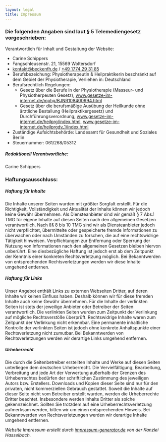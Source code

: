 ```yaml
---
layout: legal
title: Impressum
---
```


### Die folgenden Angaben sind laut § 5 Telemediengesetz vorgeschrieben:

Verantwortlich für Inhalt und Gestaltung der Website:
- Carine Schippers
- Fangschleusenstr. 21, 15569 Woltersdorf
- <a class="kontakt-link" href="mailto:kontakt@becken-fh.de">kontakt@beckenfh.de</a> / <a class="kontakt-link" href="tel:+49 1774 29 31 851">+49 1774 29 31 85</a>
- Berufsbezeichung: Physiotherapeutin & Heilpraktikerin beschränkt auf dem Gebiet der Physiotherapie, Verliehen in: Deutschland
- Berufsrechtlich Regelungen: 
  * Gesetz über die Berufe in der Physiotherapie (Masseur- und Physiotherpeuten Gesetz),
    <a class="kontakt-link" href="http://www.gesetze-im-internet.de/mphg/BJNR108400994.html">www.gesetze-im-internet.de/mphg/BJNR108400994.html</a>
  * Gesetz über die berufsmäßige Ausübung der Heilkunde ohne ärztliche Bestallung (Heilpraktikergesetz) und Durchführungsverordnung,
    <a class="kontakt-link" href="http://www.gesetze-im-internet.de/heilprg/index.html">www.gesetze-im-internet.de/heilprg/index.html</a>,
    <a class="kontakt-link" href="http://www.gesetze-im-internet.de/heilprgdv_1/index.html">www.gesetze-im-internet.de/heilprgdv_1/index.html</a>
- Zuständige Aufsichtsbehörde: Landesamt für Gesundheit und Soziales Berlin
- Steuernummer: 061/268/05312

##### Redaktionell Verantwortliche:
Carine Schippers

### Haftungsausschluss:

##### Haftung für Inhalte

Die Inhalte unserer Seiten wurden mit größter Sorgfalt erstellt. Für die Richtigkeit, Vollständigkeit und Aktualität der Inhalte können wir jedoch keine Gewähr übernehmen. Als Diensteanbieter sind wir gemäß § 7 Abs.1 TMG für eigene Inhalte auf diesen Seiten nach den allgemeinen Gesetzen verantwortlich. Nach §§ 8 bis 10 TMG sind wir als Diensteanbieter jedoch nicht verpflichtet, übermittelte oder gespeicherte fremde Informationen zu überwachen oder nach Umständen zu forschen, die auf eine rechtswidrige Tätigkeit hinweisen. Verpflichtungen zur Entfernung oder Sperrung der Nutzung von Informationen nach den allgemeinen Gesetzen bleiben hiervon unberührt. Eine diesbezügliche Haftung ist jedoch erst ab dem Zeitpunkt der Kenntnis einer konkreten Rechtsverletzung möglich. Bei Bekanntwerden von entsprechenden Rechtsverletzungen werden wir diese Inhalte umgehend entfernen.

##### Haftung für Links

Unser Angebot enthält Links zu externen Webseiten Dritter, auf deren Inhalte wir keinen Einfluss haben. Deshalb können wir für diese fremden Inhalte auch keine Gewähr übernehmen. Für die Inhalte der verlinkten Seiten ist stets der jeweilige Anbieter oder Betreiber der Seiten verantwortlich. Die verlinkten Seiten wurden zum Zeitpunkt der Verlinkung auf mögliche Rechtsverstöße überprüft. Rechtswidrige Inhalte waren zum Zeitpunkt der Verlinkung nicht erkennbar. Eine permanente inhaltliche Kontrolle der verlinkten Seiten ist jedoch ohne konkrete Anhaltspunkte einer Rechtsverletzung nicht zumutbar. Bei Bekanntwerden von Rechtsverletzungen werden wir derartige Links umgehend entfernen.

##### Urheberrecht

Die durch die Seitenbetreiber erstellten Inhalte und Werke auf diesen Seiten unterliegen dem deutschen Urheberrecht. Die Vervielfältigung, Bearbeitung, Verbreitung und jede Art der Verwertung außerhalb der Grenzen des Urheberrechtes bedürfen der schriftlichen Zustimmung des jeweiligen Autors bzw. Erstellers. Downloads und Kopien dieser Seite sind nur für den privaten, nicht kommerziellen Gebrauch gestattet. Soweit die Inhalte auf dieser Seite nicht vom Betreiber erstellt wurden, werden die Urheberrechte Dritter beachtet. Insbesondere werden Inhalte Dritter als solche gekennzeichnet. Sollten Sie trotzdem auf eine Urheberrechtsverletzung aufmerksam werden, bitten wir um einen entsprechenden Hinweis. Bei Bekanntwerden von Rechtsverletzungen werden wir derartige Inhalte umgehend entfernen.

*Website Impressum erstellt durch <a class="kontakt-link" href="https://impressum-generator.de">impressum-generator.de</a> von der Kanzlei Hasselbach.*
